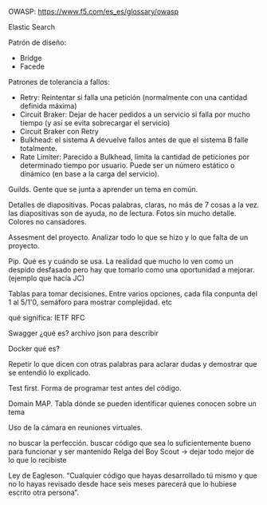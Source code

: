 

OWASP: https://www.f5.com/es_es/glossary/owasp

Elastic Search

Patrón de diseño:
- Bridge
- Facede

Patrones de tolerancia a fallos:
- Retry: Reintentar si falla una petición (normalmente con una cantidad definida máxima)
- Circuit Braker: Dejar de hacer pedidos a un servicio si falla por mucho tiempo (y así se evita sobrecargar el servicio)
- Circuit Braker con Retry
- Bulkhead: el sistema A devuelve fallos  antes de que el sistema B falle totalmente.
- Rate Limiter: Parecido a Bulkhead, limita la cantidad de peticiones por determinado tiempo por usuario. Puede ser un número estático o dinámico (en base a la carga del servicio).

Guilds. Gente que se junta a aprender un tema en común.

Detalles de diapositivas. Pocas palabras, claras, no más de 7 cosas a la vez. las diapositivas son de ayuda, no de lectura. Fotos sin mucho detalle. Colores no cansadores.

Assesment del proyecto. Analizar todo lo que se hizo y lo que falta de un proyecto.

Pip. Qué es y cuándo se usa. La realidad que mucho lo ven como un despido desfasado pero hay que tomarlo como una oportunidad a mejorar. (ejemplo que hacía JC)

Tablas para tomar decisiones. Entre varios opciones, cada fila conpunta del 1 al 5/1'0, semáforo para mostrar complejidad. etc

qué significa:
    IETF
    RFC

Swagger
    ¿qué es?
    archivo json para describir

Docker
    qué es?

Repetir lo que dicen con otras palabras para aclarar dudas y demostrar que se entendió lo explicado.

Test first. Forma de programar test antes del código.

Domain MAP. Tabla dónde se pueden identificar quienes conocen sobre un tema

Uso de la cámara en reuniones virtuales.

no buscar la perfección. buscar código que sea lo suficientemente bueno para funcionar y ser mantenido
Relga del Boy Scout -> dejar todo mejor de lo que lo recibiste

Ley de Eagleson.
“Cualquier código que hayas desarrollado tú mismo y que no lo hayas revisado desde hace seis meses parecerá que lo hubiese escrito otra persona”.



